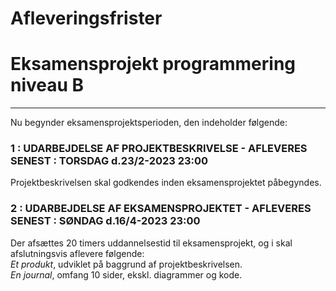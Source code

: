 #  Afleveringsfrister
#  Eksamensprojekt programmering niveau B

-------------------------------------------------------------------------------------------------

Nu begynder eksamensprojektsperioden, den indeholder følgende:

### 1 : UDARBEJDELSE AF PROJEKTBESKRIVELSE - AFLEVERES SENEST : TORSDAG d.23/2-2023 23:00
Projektbeskrivelsen skal godkendes inden eksamensprojektet påbegyndes.

### 2 : UDARBEJDELSE AF EKSAMENSPROJEKTET - AFLEVERES SENEST : SØNDAG d.16/4-2023 23:00   
Der afsættes 20 timers uddannelsestid til eksamensprojekt, og i skal afslutningsvis aflevere følgende:         
*Et produkt*, udviklet på baggrund af projektbeskrivelsen.    
*En journal*, omfang 10 sider, ekskl. diagrammer og kode.  
